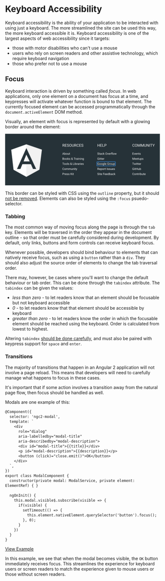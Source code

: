 # Keyboard Accessibility

Keyboard accessibility is the ability of your application to be interacted with using just a keyboard. The more streamlined the site can be used this way, the more keyboard accessible it is. Keyboard accessibility is one of the largest aspects of web accessibility since it targets:

- those with motor disabilities who can't use a mouse
- users who rely on screen readers and other assistive technology, which require keyboard navigation
- those who prefer not to use a mouse


## Focus

Keyboard interaction is driven by something called *focus*. In web applications, only one element on a document has focus at a time, and keypresses will activate whatever function is bound to that element. The currently focused element can be accessed programmatically through the `document.activeElement` DOM method. 

Visually, an element with focus is represented by default with a glowing border around the element:

![Focus border](./focus-border.png)

This border can be styled with CSS using the `outline` property, but it should [not be removed](http://www.outlinenone.com/). Elements can also be styled using the `:focus` psuedo-selector.


### Tabbing

The most common way of moving focus along the page is through the `tab` key. Elements will be traversed in the order they appear in the document outline - so that order must be carefully considered during development. By default, only links, buttons and form controls can receive keyboard focus.

Whenever possible, developers should bind behaviour to elements that can natively receive focus, such as using a `button` rather than a `div`. They should also adjust the source order of elements to change the tab traversal order.

There may, however, be cases where you'll want to change the default behaviour or tab order. This can be done through the `tabindex` attribute. The `tabindex` can be given the values:
  - *less than zero* - to let readers know that an element should be focusable but not keyboard accessible
  - *0* - to let readers know that that element should be accessible by keyboard
  - *greater than zero* - to let readers know the order in which the focusable element should be reached using the keyboard. Order is calculated from lowest to highest.

Altering `tabindex` [should be done carefully](http://webaim.org/techniques/keyboard/tabindex), and must also be paired with keypress support for `space` and `enter`. 

### Transitions

The majority of transitions that happen in an Angular 2 application will not involve a page reload. This means that developers will need to carefully manage what happens to focus in these cases. 

It's important that if some action involves a transition away from the natural page flow, then focus should be handled as well. 

Modals are one example of this:

```
@Component({
  selector: 'ngc2-modal',
  template: `
    <div
      role="dialog"
      aria-labelledby="modal-title"
      aria-describedby="modal-description">
      <div id="modal-title">{{title}}</div>
      <p id="modal-description">{{description}}</p>
      <button (click)="close.emit()">OK</button>
    </div>
  `,
})
export class ModalComponent {
  constructor(private modal: ModalService, private element: ElementRef) { }

  ngOnInit() {
    this.modal.visible$.subscribe(visible => {
      if(visible) {
        setTimeout(() => {
          this.element.nativeElement.querySelector('button').focus();
        }, 0);
      }
    })
  }
}
```
[View Example](https://plnkr.co/edit/Vvu62nDZ18IkqiAop2A9?p=preview)

In this example, we see that when the modal becomes visible, the `OK` button immediately receives focus. This streamlines the experience for keyboard users or screen readers to match the experience given to mouse users or those without screen readers. 
